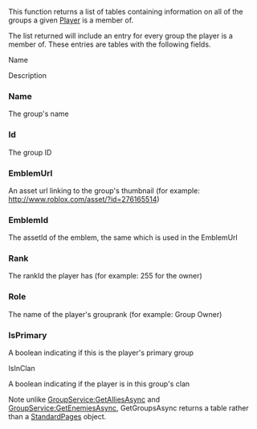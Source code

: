 This function returns a list of tables containing information on all of the groups a given [Player](https://developer.roblox.com/en-us/api-reference/class/Player) is a member of.

The list returned will include an entry for every group the player is a member of. These entries are tables with the following fields.

Name

Description

### Name

The group's name

### Id

The group ID

### EmblemUrl

An asset url linking to the group's thumbnail (for example: http://www.roblox.com/asset/?id=276165514)

### EmblemId

The assetId of the emblem, the same which is used in the EmblemUrl

### Rank

The rankId the player has (for example: 255 for the owner)

### Role

The name of the player's grouprank (for example: Group Owner)

### IsPrimary

A boolean indicating if this is the player's primary group

IsInClan

A boolean indicating if the player is in this group's clan

Note unlike [GroupService:GetAlliesAsync](https://developer.roblox.com/en-us/api-reference/function/GroupService/GetAlliesAsync) and [GroupService:GetEnemiesAsync](https://developer.roblox.com/en-us/api-reference/function/GroupService/GetEnemiesAsync), GetGroupsAsync returns a table rather than a [StandardPages](https://developer.roblox.com/en-us/api-reference/class/StandardPages) object.